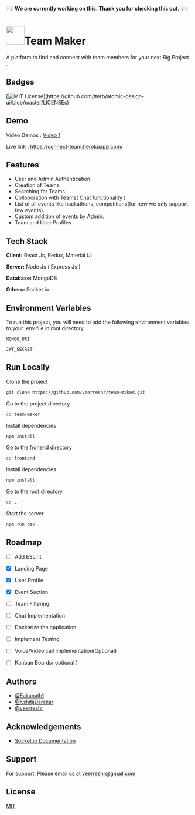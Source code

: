 💡💡 **We are currently working on this. Thank you for checking this out.** 💡💡

<h1><img src="https://user-images.githubusercontent.com/59141533/131732817-23a34498-10d3-4024-9519-d064a67a8482.png" width=50px height=50px />Team Maker</h1> 

A platform to find and connect with  team members  for your next Big Project .

## Badges

[![MIT License](https://img.shields.io/apm/l/atomic-design-ui.svg?)](https://github.com/tterb/atomic-design-ui/blob/master/LICENSEs)

  
## Demo
Video Demos : 
[Video 1](https://youtu.be/MoachkHIS8Q)

Live link :
https://connect-team.herokuapp.com/

<!-- ## Screenshots

![App Screenshot](https://res.cloudinary.com/dcgefz04y/image/upload/v1624793593/Screenshot_275_oibipb.png) -->

  
## Features

- User and Admin Authentication.
- Creation of Teams.
- Searching for Teams.
- Colloboration with Teams( Chat functionality ).
- List of all events like hackathons, competitions(for now we only support few events).
- Custom addition of events by Admin.
- Team and User Profiles.


  
## Tech Stack

**Client:** React Js, Redux, Material UI

**Server:** Node Js ( Express Js )

**Database:** MongoDB

**Others:** Socket.io



  
## Environment Variables

To run this project, you will need to add the following environment variables to your .env file in root directory.

`MONGO_URI`

`JWT_SECRET`

  
## Run Locally

Clone the project

```bash
git clone https://github.com/veerreshr/team-maker.git
```

Go to the project directory

```bash
cd team-maker
```

Install dependencies

```bash
npm install
```
Go to the fronend directory
```bash
cd frontend
```

Install dependencies

```bash
npm install
```
Go to the root directory
```bash
cd ..
```

Start the server

```bash
npm run dev
```
  
## Roadmap

- [ ] Add ESLint
- [x] Landing Page
- [x] User Profile
- [x] Event Section
- [ ] Team Filtering
- [ ] Chat Implementation
- [ ] Dockerize the application
- [ ] Implement Testing 
- [ ] Voice/Video call Implementation(Optional)
- [ ] Kanban Boards( optional )


  
## Authors

- [@Eakanath1](https://github.com/Eakanath1)
- [@KshitijDarekar](https://github.com/KshitijDarekar)
- [@veerreshr](https://github.com/veerreshr)
  
## Acknowledgements

 - [Socket.io Documentation](http://socket.io/)

## Support

For support, Please email us at veerreshr@gmail.com

## License

[MIT](https://choosealicense.com/licenses/mit/)

  
